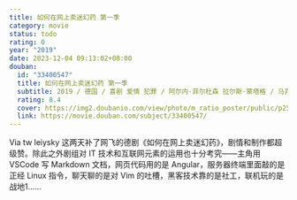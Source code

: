 ```yaml
---
title: 如何在网上卖迷幻药 第一季
category: movie
status: todo
rating: 0
year: "2019"
date: 2023-12-04 09:13:02+08:00
douban:
  id: "33400547"
  title: 如何在网上卖迷幻药 第一季
  subtitle: 2019 / 德国 / 喜剧 爱情 犯罪 / 阿尔内·菲尔杜森 拉尔斯·蒙塔格 / 马克西米利安·蒙特 丹尼尔·卡伯
  rating: 8.4
  cover: https://img2.doubanio.com/view/photo/m_ratio_poster/public/p2558384741.jpg
  link: https://movie.douban.com/subject/33400547/
---
```


Via tw leiysky 这两天补了网飞的德剧《如何在网上卖迷幻药》，剧情和制作都超级赞。除此之外剧组对 IT 技术和互联网元素的运用也十分考究——主角用 VSCode 写 Markdown 文档，网页代码用的是 Angular，服务器终端里面敲的是正经 Linux 指令，聊天聊的是对 Vim 的吐槽，黑客技术靠的是社工，联机玩的是战地1……
